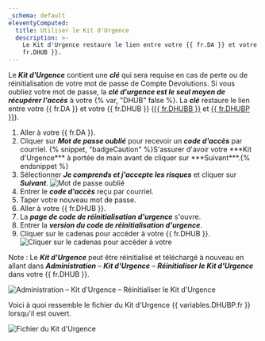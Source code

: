 ```yaml
---
_schema: default
eleventyComputed:
  title: Utiliser le Kit d'Urgence
  description: >-
    Le Kit d'Urgence restaure le lien entre votre {{ fr.DA }} et votre {{
    fr.DHUB }}.
---
```

Le ***Kit d'Urgence*** contient une ***clé*** qui sera requise en cas de perte ou de réinitialisation de votre mot de passe de Compte Devolutions. Si vous oubliez votre mot de passe, la ***clé d'urgence est le seul moyen de récupérer l'accès*** à votre {% var, "DHUB" false %}. La ***clé*** restaure le lien entre votre {{ fr.DA }} et votre {{ fr.DHUB }} ([{{ fr.DHUBB }}](/hub/getting-started/create-hub/hub-personal/) et [{{ fr.DHUBP }}](/hub/getting-started/create-hub/hub-business/)).

1. Aller à votre {{ fr.DA }}.
2. Cliquer sur ***Mot de passe oublié*** pour recevoir un ***code d'accès*** par courriel. {% snippet, "badgeCaution" %}S'assurer d'avoir votre \*\*\*Kit d'Urgence\*\*\* à portée de main avant de cliquer sur \*\*\*Suivant\*\*\*.{% endsnippet %}
3. Sélectionner ***Je comprends et j'accepte les risques*** et cliquer sur ***Suivant***. ![Mot de passe oublié](https://cdnweb.devolutions.net/docs/docs_en_kb_KB6197.png)
4. Entrer le ***code d'accès*** reçu par courriel.
5. Taper votre nouveau mot de passe.
6. Aller à votre {{ fr.DHUB }}.
7. La ***page de code de réinitialisation d'urgence*** s'ouvre.
8. Entrer la ***version du code de réinitialisation d'urgence***.
9. Cliquer sur le cadenas pour accéder à votre {{ fr.DHUB }}. ![Cliquer sur le cadenas pour accéder à votre](https://cdnweb.devolutions.net/docs/docs_en_kb_KB6200.png)

Note : Le ***Kit d'Urgence*** peut être réinitialisé et téléchargé à nouveau en allant dans ***Administration*** – ***Kit d'Urgence*** – ***Réinitialiser le Kit d'Urgence*** dans votre {{ fr.DHUB }}.

![Administration – Kit d'Urgence – Réinitialiser le Kit d'Urgence](https://cdnweb.devolutions.net/docs/HUBB6016_2024_1.png)

Voici à quoi ressemble le fichier du Kit d'Urgence {{ variables.DHUBP.fr }} lorsqu'il est ouvert.

![Fichier du Kit d'Urgence](https://cdnweb.devolutions.net/docs/RDMW6066_2024_2.png)
